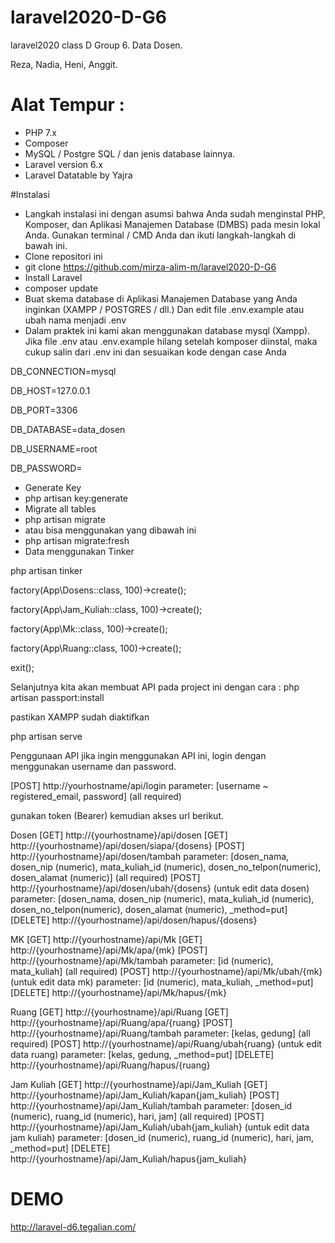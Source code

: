 # laravel2020-D-G6
laravel2020 class D Group 6. Data Dosen.

Reza, Nadia, Heni, Anggit.

# Alat Tempur :
- PHP 7.x
- Composer
- MySQL / Postgre SQL / dan jenis database lainnya.
- Laravel version 6.x
- Laravel Datatable by Yajra

#Instalasi
- Langkah instalasi ini dengan asumsi bahwa Anda sudah menginstal PHP, Komposer, dan Aplikasi Manajemen Database (DMBS) pada mesin lokal Anda. Gunakan terminal / CMD Anda dan ikuti langkah-langkah di bawah ini.
- Clone repositori ini
- git clone https://github.com/mirza-alim-m/laravel2020-D-G6
- Install Laravel
- composer update
- Buat skema database di Aplikasi Manajemen Database yang Anda inginkan (XAMPP / POSTGRES / dll.) Dan edit file .env.example atau ubah nama menjadi .env 
- Dalam praktek ini kami akan menggunakan database mysql (Xampp). Jika file .env atau .env.example hilang setelah komposer diinstal, maka cukup salin dari .env ini dan sesuaikan kode dengan case Anda

DB_CONNECTION=mysql

DB_HOST=127.0.0.1

DB_PORT=3306

DB_DATABASE=data_dosen

DB_USERNAME=root

DB_PASSWORD=

- Generate Key
- php artisan key:generate
- Migrate all tables
- php artisan migrate
- atau bisa menggunakan yang dibawah ini
- php artisan migrate:fresh
- Data menggunakan Tinker

php artisan tinker

factory(App\Dosens::class, 100)->create();

factory(App\Jam_Kuliah::class, 100)->create();

factory(App\Mk::class, 100)->create();

factory(App\Ruang::class, 100)->create();

exit();

Selanjutnya kita akan membuat API pada project ini dengan cara :
php artisan passport:install

pastikan XAMPP sudah diaktifkan

php artisan serve

Penggunaan API
jika ingin menggunakan API ini, login dengan menggunakan username dan password.

[POST] http://yourhostname/api/login
        parameter: [username ~ registered_email, password] (all required)


gunakan token (Bearer) kemudian akses url berikut.

Dosen
[GET] http://{yourhostname}/api/dosen
[GET] http://{yourhostname}/api/dosen/siapa/{dosens}
[POST] http://{yourhostname}/api/dosen/tambah 
        parameter: [dosen_nama, dosen_nip (numeric), mata_kuliah_id (numeric), dosen_no_telpon(numeric), dosen_alamat (numeric)] (all required)
[POST] http://{yourhostname}/api/dosen/ubah/{dosens} (untuk edit data dosen)
        parameter: [dosen_nama, dosen_nip (numeric), mata_kuliah_id (numeric), dosen_no_telpon(numeric), dosen_alamat (numeric), _method=put]
[DELETE] http://{yourhostname}/api/dosen/hapus/{dosens}

MK
[GET] http://{yourhostname}/api/Mk
[GET] http://{yourhostname}/api/Mk/apa/{mk}
[POST] http://{yourhostname}/api/Mk/tambah
        parameter: [id (numeric), mata_kuliah] (all required)
[POST] http://{yourhostname}/api/Mk/ubah/{mk} (untuk edit data mk)
        parameter: [id (numeric), mata_kuliah, _method=put]
[DELETE] http://{yourhostname}/api/Mk/hapus/{mk}

Ruang
[GET] http://{yourhostname}/api/Ruang
[GET] http://{yourhostname}/api/Ruang/apa/{ruang}
[POST] http://{yourhostname}/api/Ruang/tambah
        parameter: [kelas, gedung] (all required)
[POST] http://{yourhostname}/api/Ruang/ubah{ruang} (untuk edit data ruang)
        parameter: [kelas, gedung, _method=put]
[DELETE] http://{yourhostname}/api/Ruang/hapus/{ruang}

Jam Kuliah
[GET] http://{yourhostname}/api/Jam_Kuliah
[GET] http://{yourhostname}/api/Jam_Kuliah/kapan{jam_kuliah}
[POST] http://{yourhostname}/api/Jam_Kuliah/tambah
        parameter: [dosen_id (numeric), ruang_id (numeric), hari, jam] (all required)
[POST] http://{yourhostname}/api/Jam_Kuliah/ubah{jam_kuliah} (untuk edit data jam kuliah)
        parameter: [dosen_id (numeric), ruang_id (numeric), hari, jam, _method=put]
[DELETE] http://{yourhostname}/api/Jam_Kuliah/hapus{jam_kuliah}
# DEMO
http://laravel-d6.tegalian.com/
